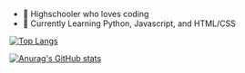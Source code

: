 - 👋 Highschooler who loves coding
- 👀 Currently Learning Python, Javascript, and HTML/CSS

[![Top Langs](https://github-readme-stats.vercel.app/api/top-langs/?username=Stratia&hide=tcl)](https://github.com/Stratia/github-readme-stats)

[![Anurag's GitHub stats](https://github-readme-stats.vercel.app/api?username=Stratia)](https://github.com/Stratia/github-readme-stats)
